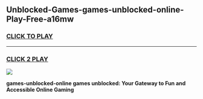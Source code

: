 
## Unblocked-Games-games-unblocked-online-Play-Free-a16mw
<h3>
<a href="https://premium76.site?title=games-unblocked-online&ref=19M">CLICK TO PLAY</a></h3>
<hr>

<h3>
<a href="https://premium76.site?title=games-unblocked-online&ref=19M">CLICK 2 PLAY</a>
  
</h3>

<a href="https://premium76.site?title=games-unblocked-online&ref=19M"><img src="https://clearcache.store/games.png"></a>


**games-unblocked-online games unblocked: Your Gateway to Fun and Accessible Online Gaming**
